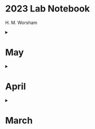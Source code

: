 # 2023 Lab Notebook
H. M. Worsham

<details>
    <summary>
        <h1>May</h1>
    </summary>
<p>


## 2023-06-08
### Dendro
- Crossdating and measuring CVA and APU

### CVA ABLA
CVA1018B  
2022-1903  
2016 13 12 03 89 81 67 56 21 16  
1903 pp  
2015 br lr  1

CVA1221B  
0-137  

### CVA PIEN
CVA1208A  
2022-1909  
2021 13 03 1997 92 81 77 67 59 56 34 16 13 

CVA1345A  
2022-1938  
2021 13 11 10 08 1997 94 81 77 70 59 52 44 

CVA1184A  
2022-1922  
2016 13 12 1997 95 92 67 56 52 48 

CVA1040B  
2022-1913 
2012 03 1997 87 81 77 67 55 16  

CVA1044A  
2022-1945  
2007 04 03 1997 81 70 67 63 58 57 52 50 

### APU
#### APU ABLA 
7181A  
2022-1937  
1937 CP  
2013 12 06 04 03 1997 95 86 80 79 62 57 56 51 47 42  

7258B  
2022-1945  
1945 PP  
2020 12 06 03 1997 95 80 78 68 62 57  
2000 BR R  

7461A  
2022-1923  
1923 CP  
2018 12 1975 74 67 62 58 52 51 49 45 44 33  

7273A  
2022-1950  
2020 12 06 04 03 1997 95 91 81 76 67 66 57  
2013 BR LR  

7272A  
2022-1976  
1976 PP  
2018 13 12 08 03 02 1997 93 86 85 81  
2015 BR R  

7207B  
2022-1954  
1954 IR  
2019 13 12 08 03 1997 95 94 89 80 79 71 68 62 57  
1995 BR L  
1996 BR R  

## 2023-06-07
### Dendro  
- Crossdating and measuring APU and CVA  

### APU PIEN
APU7050A  
2022-1922  
1922 IR  
2020 18 16 13 12 07 02 1997 92 89 81 80 77 72 66 58 43 39 34 28  

APU7041A  
2022-1727  
1727 ir  
2020 16 12 07 03 02 1997 92 89 81 80 77 72 68 64 63 62 56 43 39 34 25 15 14 1896 93 80 76 75 68 64 55 51 40 39 36 14 13 10 1793 89 81 78 64 63 58 52 36 35 
1737-1745 knot  

APU7011A  
2022-1872
1872 ir    
2020 13 12 06 02 1997 92 89 81 80 77 68 67 59 53 43 39 37 34 30 23 18 16 09 06 00 1899 90 91 85 84 83 80 76  

APU7132A   
2022-1833 
1833 ir  
2020 18 12 04 02 1997 92 89 81 77 76 70 67 59 43 27 16 15 04 1899 93 86 85 84 76 68 65 62 54 49 

APU7248A  
2022-1932  
1932 pp  
2018 16 12 03 1997 92 89 82 80 67 45 43 39 

### APU ABLA

APU7273B  
2022-1937  
2014 13 07 04 03 1997 92 86 81 80 78 68 66  
not sure this one is accurately crossdated; bark chunk may be missing rings  
2012 br r  
2019 br lr  

APU7474A
2022-1933   
2013 12 08 03 02 97 90 84 81 70 68 67 59 57 56 52 43 40 39 38  
1933-1960 rot  

### CVA PIEN  
CVA1311A  
2022-1914  
2020 13 1999 81 77 73 19  
2018 br r  

CVA1216B  
2022-1902  
2016 13 03 1999 82 81 67 41 36 35 34 

CVA1250A  
2022-1892  
2013 03 1999 95 87 81 80 73 67 59 35 27 18 08 05 1899 

CVA1229B
2022-1925  
2005 03 1999 93 92 63 54  
2020 br lr  
2021 br r  

## 2023-05-25
### Dendro
- Measurements for 1229A - 1044B taken on 5/25/23, but notes in 2023-05-24 below
- Excluded 1019B - not worth trying to crossdate
- Measuring a few random extra cores from prior sitesthat had been broken, reglued and sanded

### SNB-PIEN

6029A  
2019-1772  
1772 ir  
2016 13 07 03 1997 92 82 81 77 67 61 54 34 26 04 02 1899 93 89 87 80 72 64 57 51 46 36 34 24 18 12 06 00 1793 85 79 78  


### SNB-ABLA
6006A  
0-113  
0 ir  
113 break comp  
50 cr a 

6006B  
0-23  

### SSA 
5117A  
2019-1915  
1915 ir  
2013 12 04 03 1992 80 78 63 61 56 54 52 39 34 32 29 23 

## 2023-05-24
### Dendro

- Crossdating and measuring CVA PIEN
- Crossdated remaining 12
- Excluded 4 (3?) very broken cores
- Measurements for 1040A - 1060B on 5/24/23

CVA1040A  
2022-1911  
1911 ir  
2003 1997 87 81 80 73 67 64 18 17  
2016 br lr  

CVA1003B  
2022-1912 
1912 ir   
2018 13 04 03 1999 97 88 87 81 77 34 31 26 19  

CVA1007B  
2022-1927  
1927 ir  
2018 13 03 1999 97 95 88 82 81 77 67 61 59 56 52 34 

CVA1248A  
2022-1897  
1897 ir    
2020 13 12 03 1999 97 92 88 87 81 77 70 67 63 61 31 15 13 09 08 1900 

CVA1019A  
2022-1902  
1902 ir  
2018 16 13 04 03 1999 97 81 75 67 65 59 47 33 16 13  

CVA1260B  
2022-1909  
1909 ir  
2019 13 12 04 03 1999 97 95 81 77 67 64 61 45 41 38 35 25 24 19 12 
2014 cr a  

CVA1229A  
2022-1925  
2016 13 03 01 1999 83 81 78 77 54 42  

CVA1021A  
2022-1920  
1920 ir  
2013 07 03 1999 95 82 81 77 72 71 67 47 44 34 27 

CVA1278B  
2022-1926  
1926 pp  
2018 13 04 03 1995 92 81 77 67 42 40 34 31  
2017 br r  
2021 br r  

CVA1216A  
2022-1901   
1901 ir   
2018 13 04 03 1999 97 81 78 77 67 59 56 47 46 35 34 33 04 02  

CVA1248B  
2021-1912  
2020 19 06 04 03 1999 92 88 81 80 77 67 59 56 44 43 37 22 15 13  

CVA1044B  
2022-1946  
2019 03 1997 92 81 67 61 59 58 57 52  

CVA1019A  
2014-  
2014 COMP  
2003 1999 97 89 87 81 

## 2023-05-23
### LiDAR

- Working on a good approach to matching field and modeled trees
- Trying R packages `optmatch`  and `MatchIt` which are really designed for synthetic nonparametric treatment-control matching in non-randomized control studies
- I think either could be ported for this application, since the underlying stats are the same
- Using a constrained matching procedure like mahalanobis distance, optimal matching, or exactmatch is probably better than nearest neighbor
- Nearest neighbor is greedy, in that it seeks matches for all members
- Mahal and others are non-greedy in the sense that they looks for pairs that minimize the overall sum of distances, but discard possible pairs for suboptimal global minimization
- 

## 2023-05-10  
### Dendro 

#### ABLA

CVA1350A  
2022-??
removed from set - too broken up to crossdate

#### PIEN
CVA1174A
2022-1909 
1909 IR  
2016 15 03 199 95 80 75 67 52 29 2419 15  

CVA1174B
2022-1950  
1950 comp, knot  
knot 1950-1962  
not dateable before 1950 due to knot  
2018 16 15 06 03 99 97 95 81 80 67 55  

CVA1198A  
2022-1911  
1911 CP  
2016 13 12 07 03 1997 95 81 67 48 47 34 33  

CVA1198B
2022-1935  
1935 IR  
2020 16 13 12 03 1999 95 87 81 77 67 64 55  

CVA1230B  
2022-1898  
1898 IR  
2020 13 03 1999 95 90 87 81 80 75 67 64 59 55 16 14 05 04 

CVA1230A  
2022-1899  
1899 IR  
2020 16 13 03 1999 95 87 81 80 70 67 63 59 46 40 29 05  

CVA1208B  
2022-1884  
1884 PP  
HARD TO DATE/MEASURE BEFORE 1893  
2018 13 03 1999 97 95 81 77 67 59 56 34 08 1899 97 89  

CVA1184B  
2022-1921  
1921 IR  
2013 03 1999 97 92 81 77 59 52 48 35 34  

## 2023-05-04
### Dendro
- Crossdating and measuring CC-CVS1 (CVA) ABLA

CVA1346A  
2022-1909  
1909 ir  
2018 12 08 04 1995 81 77 72 71 67 64 59 56 44 40 23 19 16  

CVA1346B  
1987-1904    
1904 ir  
1987 comp  
1985 81 77 64 56 44 19 18 16 13  

CVA1277A  
2022-1910  
1910 IR  
2017 12 03 1997 95 92 89 81 67 64 63 56 46 18 16  

CVA1277B  
2022-1899  
1899 CP  
2012 11 07 03 1997 89 81 56 46 37 36 32 20 09 02  

CVA1220B  
2022-1936  
break spans 2019 only  
2016 11 06 1995 94 90 83 80 70 61 59 46 45  
2019 br r  

CVA1217B  
2022-1909  
knot 1964-44  
wild pith, suppression before 1909; not dateable before  
2015 14 06 03 1999 94 85 84 77 71 70 67 62 56 34 24 11  

CVA1218B  
2022-1909  
2013 06 03 1997 94 89 81 77 70 68 64 63 61 59 56 46 36 34 33 19  
1933 br lr  

CVA1348A  
2022-1945  
1945 knot and wild pith; not dateable before  
2018 17 14 08 03 1997 95 94 81 80 78 77 71 67 58 52  
2010 br lr  

## 2023-05-03
### Dendro
- Crossdating and measuring CC-CVS1 (CVA) PIEN, first 5
- Crossdating and measuring CC-CVS1 (CVA) ABLA

#### PIEN
CVA1021B  
2022-1904  
1904 cp  
2018 13 07 03 1997 95 81 77 72 71 67 61 59 56 47 34 16 13  

CVA1007A  
2022-1907  
1907 ir  
2018 13 12 04 03 1999 94 88 81 77 67 63 61 59 56 52 34 25 16  

CVA1260A  
2022-1920  
1920 ir  
2018 07 03 1992 91 81 77 67 61 54 43 25 24  

CVA1250B  
2022-1935  
1935 cr  
knot before 1935, not dateable before  
2018 13 03 02 1999 97 87 81 77 75 67 63 55 42 41  

CVA1278A  
2022-1928  
1928 ir  
knot 1954-1946  
2018 13 04 03 1995 94 81 77 67 63 61 46 35 34 33  
2017 br lr

#### ABLA
CVA1352A  
2022-1924  
1924 ir  
2013 12 06 03 1997 95 83 81 80 52 46 38 31  
doesn't crossdate very well; weird marker years, may not correlate 


CVA1220A  
2022-1925  
1925 ir  
2014 11 06 1994 92 90 87 81 70 67 63 57 52 49 46 45 27  
1965 BR LR  


CVA1347A  
2022-1908  
1908 ir  
2017 13 12 04 03 1999 95 81 77 67 64 63 59 52 46 11  

CVA1348B  
2022-1950  
2012 08 03 1997 94 83 78 77 71 70 67 58 52  
weird suppression 78-84

CVA1322B
2022-1960  
2016 15 13 12 03 1997 81 76 

CVA1177B  
2022-1948  
2018 06 1997 81 80 71 61 
2021 BR R  

CVA1012A
2022-1955  
1955 COMP  
2013 12 03 02 1997 94 92 81 80 70 67 63 59  
break spans 2020 only  
</p>
</details> 

<details>
    <summary>
        <h1>April</h1>
    </summary>
<p>

## 2023-04-26
### Dendro

- Measuring CC-CVS1 (CVA) ABLA, first 11
- Measurement notes in 2023-04-26 below

## 2023-04-26
### Dendro
- Crossdating CC-CVS1 (CVA) ABLA
- ABLA is complacent, may not corr well, may need to drop some cores

#### ABLA
CVA1018A  
2022-1904  
1904 comp
2012 07 06 03 1981 77 67 66 58 52 09  

CVA1350B  
2022-1933  
1933 ir  
2016 12 07 03 1994 81 77 59 39  
2001 br lr  
2017 br lr  

CVA1343A  
2022-1926  
1926 ir  
2013 12 07 06 03 1997 94 81 77 56 26 32  

CVA1172A  
2022-1932  
1932 cp  
2013 03 1997 81 80 77 71 67 61 57 52 39 36    
2015 br r 

CVA1322A  
2022-1911  
1911 cp  
2016 13 12 1984 81 71 59 54 46 35 34 19 13  

CVA1330A  
2022-1991  
2016 12 03 01 1997  

CVA1344A  
2022-1893  
1893 pp  
2012 06 03 01 00 1997 94 81 77 73 57 56 18 07 04 1897  

CVA1351A  
2022-1921  
1921 ir  
2007 05 1997 81 77 67 59 57 56 46 

CVA1197A  
2022-1908  
suppression around 2000 - weird marker years
2018 03 1999 97 95 92 81 77 70 67 56 47 34 24 19 12 
03 nearly missing  

CVA1217A  
2022-1903 ir  
2019 06 03 97 94 81 80 77 56 54 34 33 18 11 07  
2016 br lr  

CVA1218A  
2022-1922 
1922 ir  
2018 13 12 06 03 1997 94 89 81 77 67 61 59 56 46 37 34 33  

CVA1344B 
2021-1960 
2022 miss, break splits 1960 only
2021 ir  
2000 missing
1960 break; incomplete ring
2013 06 03 01 1997 95 90 81 80 77 70 67 63 61

CVA1344C
0-66  
0 comp ring
66 break; incomplete ring

## 2023-04-20
### Dendro
- Measuring XX-PLN2 (PLB) PIEN
- Crossdating and measuring XX-PLN2 (PLB) ABLA
- Finished PLB!

#### PIEN
PLB5618A  
1953 cr a  
1954 cr b  

PLB5622B  
1968 br r  
2015 br b  
2016 br a  

PLB5612A  
2016 br b  
2017 br A  

PLB5614A  
1857 br r  
1891 br r  

#### ABLA
PLB5620A  
2019-1904  
1904 ir  
2018 12 06 03 01 1997 94 90 77 68 67 61 59 54 45 34 31 09 
chunk 1980-1973 mounted backward
1973 br r  
1981 br r  
1984 br r  
2001 br r  

PLB5632A  
2019-1870  
1870 pp  
2012 03 02 81 77 61 59 54 34 09 02 1899 93 89 80  
1889 br r  
1920 br r  
1957 br r  
1988 br r  
1992 br r  
2016 br lr  

PLB5609A  
1980-1883  
1883 ir  
1977 64 59 54 44 34 31 20 15 09 02 1893 86  
can only date from 1980 back; several pieces mounted backward; 1982-1955 mounted backward; consider excluding if it doesn't correlate; chunks: xxx; 1955-1980; 1954-1883  

PLB5634A  
2019-1911  
1911 ir  
2018 12 08 02 1981 77 71 64 63 59 44 34 31 16 15   
1996 br r  
2016 br r  

PLB5630A  
2019-1856  
2018 12 02 1982 81 63 61 59 34 23 11 10 09 1899 97 87 83 72 64 63  

PLB5629A  
2019-1873  
2012 03 02 1994 90 81 77 68 59 56 54 34 31 20 11 09 1899 97 93 83 82  
1967 br r  
2018 cr b  

PLB5635A  
2019-1888  
2018 13 12 02 1997 94 90 81 77 64 63 54 52 44 34 19 15 09 04 02 1893  
1970 br r  
2012 br r  
2016 br r  

PLB5633A  
2019-1879  
1879 cp
2018 12 02 1981 61 59 54 34 22 15 09 06 02 1899 93 90 89 84  
2011 br r  

PLB5631A  
2019-1852  
2018 12 02 1997 94 92 85 81 77 64 61 59 57 44 43 34 31 20 15 06 02 1896 93 83 82 74 71 63 55  
1852 ir  
1974 br r  
2002 br r  

## 2023-04-13
### Dendro
- Measuring XX-PLN2 (PLB) PIEN

#### PLB

PLB5607A  
1862 ir

PLB5615A  
1833 ir   
1962 Br R  
1985 Cr B  

PLB5628A  
1865 ir  
2017 br l   

- Measurement notes are under **2023-04-12** for cores 4-15

## 2023-04-12
### Dendro
- Measuring XX-PLN1 (PLA) ABLA (04/12)
- Crossdating XX-PLN2 (PLB) PIEN (04/12)
- Measuring XX-PLN2 (PLB) PIEN (04/13)

#### PLA
- Measurement notes are under **2023-04-06** for cores 11-22

#### PLB
PLB5616A  
2019-1855  
2018 13 12 03 02 1997 94 92 90 82 81 77 67 61 56 54 40 34 31 11 09 02 1899 89 80 71 68 61 59  
1934 nearly missing  
1855 comp ring   
1920 br r  
1954 br l  
1955 br r  
1974 br r  
1988 br r  
1998 br r  
2012 br r  

PLB5623A  
2019-1842  
2018 13 12 04 03 1999 92 90 81 77 67 61 59 40 34 31 25 20 06 02 1899 89 83 82 80 68 65 61 51   
1824 ir  
1967 cr b  

PLB5621A  
2019-1883  
2018 12 04 02 97 92 90 81 77 67 61 59 54 41 40 34 31 11 09 02 1897 93 89  
1965 br r  

PLB5608A  
2019-1842  
2018 13 12 07 03 02 1995 92 90 82 81 77 67 61 59 54 40 34 31 25 06 02 1893 89 82 80 79 61  
1842 ir  
1909 br lr  
1943 br lr  
1997 br r  
2005 br lr  

PLB5624A  
2019-1860  
2018 13 03 97 95 92 81 77 67 61 56 55 41 34 31 25 15 02 1899 89 82 80 61  
1860 ir  
1989 br r 

5611A  
2019-1825  
2018 12 04 03 02 92 90 81 77 67 61 56 54 34 31 25 22 21 02 1899 94 89 83 80 72 71 64 61 51 47 46 38  
1825 cp  
1879 br r  
1935 br r  
1989 br r  

5622A  
2019-1835  
2018 12 02 92 90 81 77 61 59 54 46 40 34 31 25 09 06 02 1899 93 89 82 80 79 72 61 51 46  
1835 ir  
1953 br r  

5625A
2019-1855  
2018 12 03 02 92 90 77 67 64 61 59 54 40 34 31 22 11 09 02 1899 94 93 89 83 79 77 76 72 67 61  
1970 br r  
2014 cr a  
2015 cr b  

5619A  
2019-1838  
late suppression; not dateable after 2000 due to missing rings; probably won't crossdate or correlate well  
1992 90 81 77 67 61 59 56 54 40 34 31 22 06 02 1899 93 89 83 82 80 72 64 57 51 46  
1838 ir  
1977 nearly missing  
1934 nearly missing  
1900 br r  

5610A  
2019-1856  
2018 12 03 02 1997 92 81 77 61 59 54 41 40 34 31 25 15 09 02 1899 93 89 86 83 80 73 72 65 61  
1856 ir  
1887 br r  
1937 br r  
2001 br a  
2002 br r  

5613A  
2019-1828  
some rings missing after 2000 - doesn't date well beyond that so consider just dating to 2000  
1997 1992 90 81 77 67 61 59 54 40 34 31 25 11 02  1899 89 82 72 64 57 51  
1952 br l  

5617A  
2019-1851  
2018 12 03 02 1997 92 90 81 77 67 59 56 54 40 34 31 02 1899 96 93 89 80 72 61  
1868-back knot; not dteable before 1851; last mst at 1852  
1851 knot; ir  
1852 comp ring  
1984 br r  

5614A  
2019-1826  
2018 12 03 02 1992 90 81 77 67 61 59 54 40 34 31 22 11 06 02 1899 93 82 80 72 68 51 47  

5618A  
2019-1861  
2018 12 03 02 1992 1982 81 77 67 61 59 54 40 34 31 22 11 06 02 1899 93 89 83 82 80 72 65  

5622B  
2019-1844  
break at 206/15 is confusing; count up from 2010  
2018 12 04 03 1997 92 90 81 77 61 59 54 41 34 31 25 24 15 09 02 1899 93 89 84 83 80 72 71 65 51 

5612A  
2019-1840   
2018 13 12 03 02 1999 97 92 90 82 81 77 67 63 61 54 48 41 40 34 31 20 09 06 02 1899 93 89 83 82 80 72 64 61 5147 45


## 2023-04-06
- Rethinking the LOOCV approach to finding trees
- Remember we're doing this at individual tree scale, not plot scale >> we want to do the best we can at finding individual trees
- So cross-validation should probably also work at the tree scale
- First thought, not LOOCV, but k-fold
- Steps:
    1. Split inventory data into 80-20 train-test set
        2. Run A_i,p_j on 80%; save A, p, loss
        3. Run A_i, p_j+1 on 80%; save A, p, loss
        4. Run A_i, p_j+2 on 80%; save A, p, loss
        5. ...
        6. Find best performing p in training
        7. Apply to 20% and save loss
    8. Generate another split
        2-7.
    9. Average training and testing loss over all splits 

## 2023-04-05
### Dendro
- Crossdating and measuring XX-PLN1 (PLA) ABLA
- Measurement notes for PLA 11-22 made on 4/12/23
- Crossdating XX-PLN2 (PLB) PIEN

#### PLA
PLA6121A  
2019-1941  
1941 inc  
2018 16 13 12 06 03 02 1997 92 81 80 68 63 61 52 51  
1985 Br LR  
1994 Cr B  

PLA6130A  
1946-2019  
1946 inc  
2018 12 02 1994 90 81 77  

PLA6127A  
2019-1950  
1950 inc  
2018 13 12 06 05 03 02 1997 94 90 81 80 77 61 54  
1993 Br lr  

PLA6117A  
2019-1950  
2018 12 03 02 1997 94 90 89 80 77 61 59  
knot 1950 back makes dating impossible before then 
1953-1950 knot

PLA6136A  
!! Wrong bark piece (+2 years) was mounted on this core. Ignoring this chunk, it dates well from 2019. Removed that chunk from mount, so now lacks bark  
2019-1932    
1932 pp  
2018 12 03 02 90 81 77 59 42 40  
1937 Br R  
1994 Br R  

6140A  
2019-1941  
1941 inc  
2018 12 02 1994 92 90 81 77 63 59 44  
1979 Br R  

6139A  
2019-1949  
1949 inc  
2018 12 02 1990 81 78 77 61 59  
1994 Br LR  
2006 Br R

6112A  
2019-1951  
2018 12 03 02 1990 81 80 77 67 61 54  
1978 Br R  
2002 Br R  
2004 Br R  

6132A  
2019-1928    
1928 cp  
2018 12 02 1994 90 81 77 44 40 34  
1973 Br R  

6126A  
2019-1937  
1937 inc  
2018 12 02 1990 81 77 63 61 52 43 42  

6122A  
2016-1948  
1948 pp  
2012 11 03 02 1997 94 90 81 80 77 67 64 57 54  
Last three years mounted backward and incomplete; not sure this one's dated exactly right, but close

6109A  
2019-1964   
1964 inc  
2018 12 02 1997 94 90 81 80  
2001 Br R  

6113A  
2019-1956  
1956 inc  
2016 12 02 1997 94 90 89 81 80 75 70  
1986 Br R  
2001 Cr A  

6107A  
2019-1947  
1947 inc  
2018 12 02 1997 94 90 81 80 77 64 61 59 

6119A  
2017-1944  
1944 cp   
2013 12 06 03 02 1994 90 80 77 64 63 61 59 54 52  
Break after 2017; 2018 and 2019 incomplete and not measured  
1997 BR R  

6123A   
2011-1947  
1947 inc  
!! Bark chunk mounted backward; not dateable after 2011; break at 1947; not dateable before; may not correlate well; consider dropping    
2006 03 02 1997 90 89 81 80 64 59 54 52  
1991 CR A  
2007 BR LR

6125A  
2019-1951  
1951 inc   
2016 13 12 02 1990 81 80 77 61 54  
2017 BR B  
2018 BR A  

6120A  
2019-1947  
1947 pp  
2018 12 06 03 02 1981 80 77 63 52  
1978 BR R  
1991 CR B  

6128A  
2019-1948  
1948 pp  
2018 12 03 02 1994 90 89 77 54  
2011 BR R  
2017 CR B  
2018 CR A  

6114A  
2019-1972    
1972 inc  
2012 02 1997 94 89 81 80  
2018 MISSING - TOO BROKEN TO MEASURE

6119B  
2019-1946  
1946 inc  
2018 13 12 03 02 1997 94 81 77 52  
2019-2015 look different, almost as if from another core; perhaps mounted grain-sideways...; dates OK
1991 BR R  

6116A
2019-  
2018 12 03 02 1994 92 81 77 61 59 
too rotten; removed from set

#### PLB
5607A  
2019-1862  
2018 13 12 03 02 1983 82 77 67 59 55 54 40 34 31 25 15 10 08 02 1899 93 89 79 67 

5615A  
2019-1833  
2018 13 12 03 02 1992 90 82 81 77 67 64 63 54 40 34 31 25 11 02 1899 89 83 82 80 79 72 64 61 59 51! 47 46 

5628A  
2019-1865  
2018 13 12 03 02 1997 92 90 82 81 77 67 63 61 59 54 47 46 34 31 02 1899 96 89 83 82 72 68  

## 2023-04-04
### Forest structure
- Finished reorging and refactoring `eastriver` and its its sub-directories, now independent repos
- Redesigned data ingest in 05.00_itc_traintest to pull directly from Drive for inventory data, etc. so we don't have to keep rcloning it into scratch every time something gets updated in Drive
- Refactored data cleaning
- Made `load.plot.sf` a standalone function in `helpers`, using `load.trees` from `er-forest-inventory` as basis. Key difference is munging. Works as expected
- Key insight: in `drive_find` and `drive_ls`, specify n_max to keep it to a reasonable return limit (say 200-500 returns) if searching for a small number of objects; otherwise it runs forever searching thousands of objects

## 2023-04-03
- Reorganized and refactored `eastriver` repo
- Basically restructured the whole thing so now each discrete workstream (project) has an independent repo, each prefaced with `er-` (e.g., `er-forest-structure`)
- Need to be careful when working in savio next, after scheduled downtime: need to pull all the changes and clone the detached repos into ~/Repos, before doing anything in R
- Also still need to write up the README for the dendro and forest structure repos, at the root directory level and in data and script directories

</p>
</details>

<details>
    <summary>
        <h1>March</h1>
    </summary>
<p>

## 2023-03-30

### Dendro
- Crossdating and measuring XX-PLN1 (PLA) PIEN
- Finished PIEN set!

PLA6143A  
2019-1950  
2018 12 02 1994 90 82 81 80 67 61 54  
1950 inc  
1981 Br lr  

PLA6106A  
2019-1948  
2018 13 12 07 03 02 94 90 81 77 67 63  
1948 inc  
2000 Br R  
2008 Br R  
2017 Br R

PLA6124A  
2019-1948  
2018 13 12 03 02 1997 94 82 81 67 64 63 61  
1948 inc  

PLA6138A  
2019-1946  
2018 13 12 03 02 1992 90 81 77 75 69 67  
1946 pp  
1980 Br R  

PLA6146A
2019-1931  
2018 13 12 03 02 1990 81 80 75 63 61 57  
1931 inc  
2000 Cr B  

PLA6110A  
2019-1958  
2018 13 12 07 02 1997 90 81 77  
1958 inc  
2006 Br R  

PLA6115A
2019-1931  
2018 16 13 12 03 02 1994 90 81 80 52 34  
1931 pp  
1998 Br lr  

PLA6111A  
2019-1940  
2018 13 12 03 02 1994 81 77 76 67 61 52  
1940 inc  
1984 Br R  

PLA6134A  
2019-1941  
2018 13 12 03 02 1997 90 81 77 59 52 46 43  
1941 inc  

PLA6131A  
2019-1950  
2018 13 12 02 1995 90 81 77 63 61 52  
1950 inc  
1966-67 knot  
2013 Br R  

6129A   
2019-1947  
2018 13 12 03 02 1997 90 81 77 67 63 61 57 54  
1947 cp  
1972 Cr A  
1974 Cr B  
2017 Br R

6142A  
2019-1953  
2018 13 12 07 03 02 1992 90 89 80 76 61 59  
1953 pp  
1997 Br R  
2017 Br R  

6137A  
2019-1937  
2018 13 12 07 02 1997 92 90 81 80 77 54  
1937 inc  
1984 Br R  
2010 Br LR  

6133A  
2019-1952
2018 13 12 03 02 1994 93 81 80 63 61 54  
1952 inc  
2005 Br R  
2017 Br L  

6147A  
2019-1951    
2018 13 12 03 02 1994 82 80 77 76 67 61 57 54  
1951 cp  
1954 Br R  
1978 Br R  
1991 Br lr  
2008 Br R  
2018 Br lr  

6135A  
2019-1942    
2018 13 12 02 1992 90 83 82 81 77 67 61 57 56  
1942 inc  
1953 Br lr  
2016 Br B  

6141A
2019-1952  
2018 13 12 03 02 1997 92 90 89 81 77 61 54  
break at 2016 spans just one ring ie 2016 is last ring before break and first after
1952 pp 
1971 Br lr  
2005 Cr B  
2012 Cr B  
2016 Br B  

6144A  
2019-1958  
2018 12 02 1992 90 89 81 76 68 65 63 61  
Knot at 1957 makes it undatable beyond 1958 really; msmts before 1966 may be distorted by knot; consider excluding if it doesn't correlate  
1958 comp ring  
1957-1966 knot  
1984 Br R  
2003 Br R  
2016 Br R 


## 2023-03-29

### Dendro
- Measuring SNB ABLA
- Completed set!

SNB6017A  
1817 inc ring  
1865 Br R  
1932 Br R  
2019 bark pyg  

SNB6018A  
1922 inc ring  
1997 Br R  
2019 bark pyg  

SNB6016A  
1918 complete pith  
1939 Br lr  
1980 Br R  
2000 Cr B  

SNB6025A  
1830 inc ring  
1953 Br R  
2019 bark pyg  

SNB6012A  
1940 inc ring  
1995 Cr B  
2003 Br LR  
2004 Br R  

6026A  
1979 inc ring  
2014 Cr B  

6026B  
0 inc ring  
153 inc ring  

6032A  
1786 complete ring  
1792 Br R  
1816 Br R  
1829 Br R  
1949 Br R  
1975 Cr A  
2019 bark pyg  

6020A  
1934 inc ring  
1998 Br R  
2012 Cr A  

6007A  
1917 inc  
2013 Cr A  
2014-2015 big break is thru 2014  

6024A  
1921 inc  
2015 Br A - break only thru 2015  
2019 bark pyg  

6022A  
1934 inc  
2010 Br R  
2017 Cr B  

SNB6003A  
0 inc  
86 inc  

SNB6031A  
1833 inc  
2019 bark pyg  

SNB6028A  
1918 comp pith  
1978 Br R  
1987 BR R  
2005 BR R  
2010 BR R  
2015 missing due to break  
2019 bark pyg  

SNB6030A  
1902 pp  
1905 Br lr  
1947 Br R  
1993 Cr A  
2011 Br A  
2016 Br B  
2017 Br A  
2019 bark pyg  

SNB6027A  
1860 inc  
2015 Br R  
2019 bark pyg  

SNB6008A  
1999 inc   
2019 bark pyg  

SNB6008B  
0 inc  
112 comp ring  

SNB6043A  
1755 pp  
1883 Br R  
1979 Br R  
2015 Br R  
2019 pyg  

SNB6015A     
1909 pp  
1975 Br R  
2007 Br B  
2008 Br B  
2014 Br R
2019 bark pyg  

SNB6027B  
1908 pp  
1978 Br R  
2002 Br R  
REMOVING FROM SET - MISLABELED AND HAS CHUNK MOUNTED BACKWARD  

## 2023-03-28
### Inventory and forest structure
- Checking formatted and collated inventory data
- Notice there are a couple thousand `Canopy_Position` observations missing
    - Don't think there should be this many, as I think we took observations on CP any time we did heights, and certainly at new sites
    - Likely an artifact of merging... perhaps a data type issue ... at some point that may have been imported as factor and rowbinding may have dropped non-factor entities or something
- TODO: we still need to incorporate data from 2022 sites  

## 2023-03-16

### Dendro
- Crossdated SNB ABLA
- Finished crossdating set!

SNB6012A  
1940-2019  
2012, 04, 1997, 81, 60, 51  

SNB6026A  
2012, 04, 03, 1995  

SNB6026B  
0-153  

SNB6032A  
1796-2019  
2014, 13, 04, 1995, 92, 81, 80, 61, 54, 43, 34, 10, 09, 02, 1899, 94, 87, 80, 76, 75, 65, 51, 47, 42, 36, 24, 08, 04  

SNB6020A  
2019-1934  
2013,12, 03, 1997, 81, 76, 68, 61, 60, 55, 54, 45, 39  

SNB6007A  
2019-1917  
2012, 2003, 1999, 91, 85, 81, 80, 67, 63, 61, 43, 27, 18  

SNB6024A  
2019-1921  
2013, 12, 04, 03, 1995, 81, 80, 67, 59, 51, 43, 25, 23  

SNB6022A  
2006, 03, 1997, 95, 92, 81, 80, 79, 67, 63, 57  

SNB6003A  
0-86  
NA  

SNB6031A  
2019-1833  
2012, 04, 03, 1997, 95, 92, 89 81 76 61 60 52 47 36 16 1900 1899 94 93 87 76 65 62 51 47  
knot 1924-1889  

6028A  
1918  
2005 missing  
2013 12 04 97 95 92 81 80 79 67 60 52 43 41 39 33 32 25 24  

6030A  
1902  
2012 08 07 04 95 81 80 63 44 43 35 34 16  

6027A  
1860  
2012 10 04 03 97 92 90 81 80 61 52 43 34 23 20 18 09 02 1899 96 93 90 87 84 83 82 80 75 72 67 65  

6008A  
1999  
2012 07 04 03  

6008B  
0-112  
NA  

6043A  
1755  
break at 2015 spans 1 ring  
2012 04 03 1997 95 92 81 80 67 52 39 36 34 25 20 06 02 1899 93 91 87 79 72 62 52 51 47 29 24 23 14 13 05 04 1793 79 70 62  

6015A  
1909  
broken up near bark but think it dates ok, at least till 2008
2009 2003 1997 92 81 80 67 60 56 52 44 43 38 37 31 25 18 16  

6027B?  
broken up near bark but think it dates ok  
does it date w A? NO. one is mislabeled - check census  
2012 11 03 1997 95 92 89 81 80 76 67 63 61 52 51 43 35 34 24 23 16  


## 2023-03-15

### Dendro
- Measured SNB PIEN
- Completed group
- Crossdated SNB ABLA (4)

#### Measurement notes

SNB6036A  
1662-2019  
1662 incomplete ring  
1719 Br R  
1760 Br R  
1776 Cr B  
1821 Br R  
1923 Br R  
1963 Br R  
1981 Br R  

SNB6039A  
1883-2019?  
- Need to re-crossdate
- First dotting attempt had 11 rings 1920-1930 so backed out to 1873
- Also only 4 decades between 1950 and 2000, so actually 1883
- Will likely need to drop this one - rings too small/faint to date well
1883 - inxomplete ring  
2017 - two breaks; R of first, R of second  

SNB6004A  
1937 - 2017  
1937 incomplete ring  
2017 break but complete ring  

SNB6042A  
1714-2019  
1714 incomplete ring  
1768 Br R  
1906 Br R  

SNB 6013A  
1921-2019  
1921 incomplete ring 
1952 Br LR  
1979 Br LR  
2003 Br R  
2012 Cr B  

SNB6037A  
1713-2019  
1713 incomplete ring  
1932 Br R  
1997 Br R  
2014 Br measured intact part below  

SNB6041A  
1770-2019  
2011 Br R  
2019 partial year growth  

SNB6019A  
0-81  
0 incomplete pith - not measured so rw start at 1  
81 complete ring - break on margin  


SNB6019B  
0-14  
0 incomplete ring - measured  
14 complete ring - break on margin  

SNB6019C  
0-14  
mounted backward  
0 incomplete ring - measured  
14 incomplete ring  

SBN6019D
2016-2019  
bark piece  
2016 incomplete ring  

#### Crossdating ABLA notes

SNB6017A  
1817-2019  
2004, 1997, 81, 67, 63, 61, 60, 34, 25, 10, 07, 06, 02, 1893, 87, 82, 62, 51, 49, 45, 41, 36  

SNB6018A  
1922-2019  
2013, 12, 1992, 89, 81, 80, 63, 61, 60, 43, 34, 32  

SNB6016A  
1918-2019  
1918 complete pith  
2012, 03, 01, 97, 81, 66, 63, 56, 36, 27, 26  

SNB6025A  
1830-2019  

## 2023-03-09
### Goals
- Finalize data cleaning script and make sure outputs are reasonable
- Go through datasheets and ensure formatting is correct

### Formatting checks
1. All blanks are NA
2. Species code is one of: ABLA, PIEN, PICO, PSME, POTR, SASC, or UNKN
3. Taxonomic values are up to date
4. DBH HOM should be 0 if there is a dbh value and it's not otherwise noted ... ? At least from 2021 on ... we didn't note it in prior years

## 2023-03-08
### Goals
- Finalize data cleaning script

### Notes
- Continued cleaning up `er-forest-inventory` repo
- Tested sequential scripts again and all run start-to-finish
- Split out write-to-drive scripts as sub-numbers (03.02)

### TODO:
- Make sure scripts can all be knit
- Double check files accessed from Drive are public and/or stick them in `data/raw` before sending out as compendium

## 2023-03-07
- Continued cleaning up the `er-forest-inventory` repo

## 2023-03-03

### Goals
1. Append Latitude, Longitude, and GPS_Filename to inventory data
2. Clean so that there's one file per plot per census
3. Analyses

### Questions
- But do we re-export the data, amending the original input file? 
- Is the code just to show what we did or is it actually reproducible?
- At what point do we consider the inventory data 'immutable'?
- If we keep adding the lat/lon of trees, then we have to do it every damn time
- Maybe better just to associate them in the cleaning and processing workflow, not re-exporting the joined data ... 
- What about the cleaned-up, collated data? Do we export? Eventually we have to for ESS-DIVE archive
- One way to think about it: 
 - Consider geotagging and cleaning one discrete, self-contained workflow
 - Export the results as a complete dataset
 
</p>
</details>
